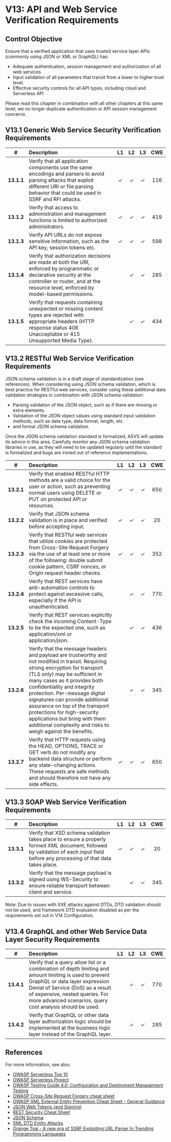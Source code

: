 # V13: API and Web Service Verification Requirements

## Control Objective

Ensure that a verified application that uses trusted service layer APIs (commonly using JSON or XML or GraphQL) has:

* Adequate authentication, session management and authorization of all web services.
* Input validation of all parameters that transit from a lower to higher trust level.
* Effective security controls for all API types, including cloud and Serverless API

Please read this chapter in combination with all other chapters at this same level; we no longer duplicate authentication or API session management concerns.

## V13.1 Generic Web Service Security Verification Requirements

| # | Description | L1 | L2 | L3 | CWE |
| :---: | :--- | :---: | :---:| :---: | :---: |
| **13.1.1** | Verify that all application components use the same encodings and parsers to avoid parsing attacks that exploit different URI or file parsing behavior that could be used in SSRF and RFI attacks. | ✓ | ✓ | ✓ | 116 |
| **13.1.2** | Verify that access to administration and management functions is limited to authorized administrators. | ✓ | ✓ | ✓ | 419 |
| **13.1.3** | Verify API URLs do not expose sensitive information, such as the API key, session tokens etc. | ✓ | ✓ | ✓ | 598 |
| **13.1.4** | Verify that authorization decisions are made at both the URI, enforced by programmatic or declarative security at the controller or router, and at the resource level, enforced by model-based permissions. |  | ✓ | ✓ | 285 |
| **13.1.5** | Verify that requests containing unexpected or missing content types are rejected with appropriate headers (HTTP response status 406 Unacceptable or 415 Unsupported Media Type). |  | ✓ | ✓ | 434 |

## V13.2 RESTful Web Service Verification Requirements

JSON schema validation is in a draft stage of standardization (see references). When considering using JSON schema validation, which is best practice for RESTful web services, consider using these additional data validation strategies in combination with JSON schema validation:

* Parsing validation of the JSON object, such as if there are missing or extra elements.
* Validation of the JSON object values using standard input validation methods, such as data type, data format, length, etc.
* and formal JSON schema validation.

Once the JSON schema validation standard is formalized, ASVS will update its advice in this area. Carefully monitor any JSON schema validation libraries in use, as they will need to be updated regularly until the standard is formalized and bugs are ironed out of reference implementations.

| # | Description | L1 | L2 | L3 | CWE |
| :---: | :--- | :---: | :---:| :---: | :---: |
| **13.2.1** | Verify that enabled RESTful HTTP methods are a valid choice for the user or action, such as preventing normal users using DELETE or PUT on protected API or resources. | ✓  | ✓ | ✓ | 650 |
| **13.2.2** | Verify that JSON schema validation is in place and verified before accepting input. | ✓ | ✓ | ✓ | 20 |
| **13.2.3** | Verify that RESTful web services that utilize cookies are protected from Cross-Site Request Forgery via the use of at least one or more of the following: double submit cookie pattern, CSRF nonces, or Origin request header checks. | ✓ | ✓ | ✓ | 352 |
| **13.2.4** | Verify that REST services have anti-automation controls to protect against excessive calls, especially if the API is unauthenticated. |  | ✓ | ✓ | 770 |
| **13.2.5** | Verify that REST services explicitly check the incoming Content-Type to be the expected one, such as application/xml or application/json. |  | ✓ | ✓ | 436 |
| **13.2.6** | Verify that the message headers and payload are trustworthy and not modified in transit. Requiring strong encryption for transport (TLS only) may be sufficient in many cases as it provides both confidentiality and integrity protection. Per-message digital signatures can provide additional assurance on top of the transport protections for high-security applications but bring with them additional complexity and risks to weigh against the benefits. |  | ✓ | ✓ | 345 |
| **13.2.7** | Verify that HTTP requests using the HEAD, OPTIONS, TRACE or GET verb do not modify any backend data structure or perform any state-changing actions. These requests are safe methods and should therefore not have any side effects. | ✓  | ✓ | ✓ | 650 |

## V13.3 SOAP Web Service Verification Requirements

| # | Description | L1 | L2 | L3 | CWE |
| :---: | :--- | :---: | :---:| :---: | :---: |
| **13.3.1** | Verify that XSD schema validation takes place to ensure a properly formed XML document, followed by validation of each input field before any processing of that data takes place. | ✓ | ✓ | ✓ | 20 |
| **13.3.2** | Verify that the message payload is signed using WS-Security to ensure reliable transport between client and service. |  | ✓ | ✓ | 345 |

Note: Due to issues with XXE attacks against DTDs, DTD validation should not be used, and framework DTD evaluation disabled as per the requirements set out in V14 Configuration.

## V13.4 GraphQL and other Web Service Data Layer Security Requirements

| # | Description | L1 | L2 | L3 | CWE |
| :---: | :--- | :---: | :---:| :---: | :---: |
| **13.4.1** | Verify that a query allow list or a combination of depth limiting and amount limiting is used to prevent GraphQL or data layer expression Denial of Service (DoS) as a result of expensive, nested queries. For more advanced scenarios, query cost analysis should be used. |  | ✓ | ✓ | 770 |
| **13.4.2** | Verify that GraphQL or other data layer authorization logic should be implemented at the business logic layer instead of the GraphQL layer. |  | ✓ | ✓ | 285 |

## References

For more information, see also:

* [OWASP Serverless Top 10](https://github.com/OWASP/Serverless-Top-10-Project/raw/master/OWASP-Top-10-Serverless-Interpretation-en.pdf)
* [OWASP Serverless Project](https://owasp.org/www-project-serverless-top-10/)
* [OWASP Testing Guide 4.0: Configuration and Deployment Management Testing](https://owasp.org/www-project-web-security-testing-guide/v41/4-Web_Application_Security_Testing/02-Configuration_and_Deployment_Management_Testing/README.html)
* [OWASP Cross-Site Request Forgery cheat sheet](https://cheatsheetseries.owasp.org/cheatsheets/Cross-Site_Request_Forgery_Prevention_Cheat_Sheet.html)
* [OWASP XML External Entity Prevention Cheat Sheet - General Guidance](https://cheatsheetseries.owasp.org/cheatsheets/XML_External_Entity_Prevention_Cheat_Sheet.html#general-guidance)
* [JSON Web Tokens (and Signing)](https://jwt.io/)
* [REST Security Cheat Sheet](https://cheatsheetseries.owasp.org/cheatsheets/REST_Security_Cheat_Sheet.html)
* [JSON Schema](https://json-schema.org/specification.html)
* [XML DTD Entity Attacks](https://www.vsecurity.com/download/publications/XMLDTDEntityAttacks.pdf)
* [Orange Tsai - A new era of SSRF Exploiting URL Parser In Trending Programming Languages](https://www.blackhat.com/docs/us-17/thursday/us-17-Tsai-A-New-Era-Of-SSRF-Exploiting-URL-Parser-In-Trending-Programming-Languages.pdf)
